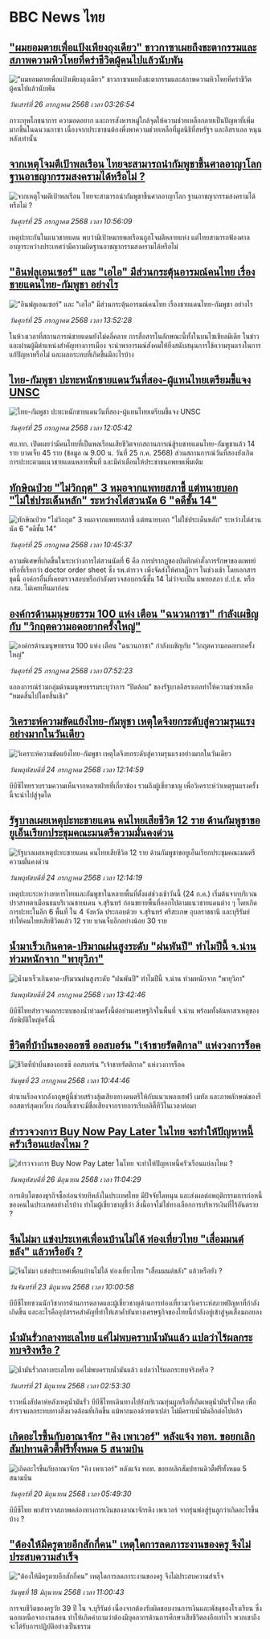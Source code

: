 # BBC News ไทย## ["ผมยอมตายเพื่อแป้งเพียงถุงเดียว" ชาวกาซาเผยถึงชะตากรรมและสภาพความหิวโหยที่คร่าชีวิตผู้คนไปแล้วนับพัน](https://www.bbc.com/thai/articles/c20p552g7nno?at_campaign=githubrss)!["ผมยอมตายเพื่อแป้งเพียงถุงเดียว" ชาวกาซาเผยถึงชะตากรรมและสภาพความหิวโหยที่คร่าชีวิตผู้คนไปแล้วนับพัน](https://ichef.bbci.co.uk/ace/ws/240/cpsprodpb/eb1b/live/666ab380-66e8-11f0-8dbd-f3d32ebd3327.jpg)_วันเสาร์ที่ 26 กรกฎาคม 2568 เวลา 03:26:54_ภาวะทุพโภชนาการ ความอดอยาก และการสังหารหมู่ใกล้จุดให้ความช่วยเหลือกลายเป็นปัญหาที่เพิ่มมากขึ้นในฉนวนกาซา เนื่องจากประชาชนต้องพึ่งพาความช่วยเหลือที่มูลนิธิที่สหรัฐฯ และอิสราเอล หนุนหลังเท่านั้น## [จากเหตุโจมตีเป้าพลเรือน ไทยจะสามารถนำกัมพูชาขึ้นศาลอาญาโลก ฐานอาชญากรรมสงครามได้หรือไม่ ?](https://www.bbc.com/thai/articles/c5ypykpnnkeo?at_campaign=githubrss)![จากเหตุโจมตีเป้าพลเรือน ไทยจะสามารถนำกัมพูชาขึ้นศาลอาญาโลก ฐานอาชญากรรมสงครามได้หรือไม่ ?](https://ichef.bbci.co.uk/ace/ws/240/cpsprodpb/919d/live/4f65e240-692c-11f0-8dbd-f3d32ebd3327.jpg)_วันศุกร์ที่ 25 กรกฎาคม 2568 เวลา 10:56:09_เหตุปะทะกันในแนวชายแดน พบว่ามีเป้าหมายพลเรือนถูกโจมตีหลายแห่ง แต่ไทยสามารถฟ้องศาลอาญาระหว่างประเทศว่ามีความผิดฐานอาชญากรรมสงครามได้หรือไม่## ["อินฟลูเอนเซอร์" และ "เอไอ" มีส่วนกระตุ้นอารมณ์คนไทย เรื่องชายแดนไทย-กัมพูชา อย่างไร](https://www.bbc.com/thai/articles/cj0m0d7gm88o?at_campaign=githubrss)!["อินฟลูเอนเซอร์" และ "เอไอ" มีส่วนกระตุ้นอารมณ์คนไทย เรื่องชายแดนไทย-กัมพูชา อย่างไร](https://ichef.bbci.co.uk/ace/ws/240/cpsprodpb/f22e/live/76f14110-695e-11f0-89ea-4d6f9851f623.jpg)_วันศุกร์ที่ 25 กรกฎาคม 2568 เวลา 13:52:28_ในห้วงเวลาที่สถานการณ์ชายแดนยังไม่คลี่คลาย การสื่อสารในลักษณะนี้ทั้งในบนโซเชียลมีเดีย ในข่าว และผ่านผู้มีตำแหน่งสำคัญทางการเมือง จะนำพาอารมณ์สังคมให้ยิ่งสนับสนุนการใช้ความรุนแรงในการแก้ปัญหาหรือไม่ และผลกระทบที่เกิดขึ้นมีอะไรบ้าง## [ไทย-กัมพูชา ปะทะหนักชายแดนวันที่สอง-ผู้แทนไทยเตรียมชี้แจง UNSC](https://www.bbc.com/thai/articles/cwyey5eqzgqo?at_campaign=githubrss)![ไทย-กัมพูชา ปะทะหนักชายแดนวันที่สอง-ผู้แทนไทยเตรียมชี้แจง UNSC](https://ichef.bbci.co.uk/ace/ws/240/cpsprodpb/5af6/live/8626e640-6903-11f0-af20-030418be2ca5.jpg)_วันศุกร์ที่ 25 กรกฎาคม 2568 เวลา 12:05:42_ศบ.ทก. เปิดเผยว่ามีคนไทยที่เป็นพลเรือนเสียชีวิตจากสถานการณ์สู้รบชายแดนไทย-กัมพูชาแล้ว 14 ราย บาดเจ็บ 45 ราย (ข้อมูล ณ 9.00 น. วันที่ 25 ก.ค. 2568) ส่วนสถานการณ์วันที่สองยังเกิดการปะทะตามแนวชายแดนหลายพื้นที่ และมีคำเตือนให้ประชาชนอพยพเพิ่มเติม## [ทักษิณป่วย "ไม่วิกฤต" 3 หมอจากแพทยสภาชี้ แต่ทนายบอก "ไม่ใช่ประเด็นหลัก" ระหว่างไต่สวนนัด 6 "คดีชั้น 14"](https://www.bbc.com/thai/articles/ckg6g3p50k3o?at_campaign=githubrss)![ทักษิณป่วย "ไม่วิกฤต" 3 หมอจากแพทยสภาชี้ แต่ทนายบอก "ไม่ใช่ประเด็นหลัก" ระหว่างไต่สวนนัด 6 "คดีชั้น 14"](https://ichef.bbci.co.uk/ace/ws/240/cpsprodpb/0343/live/030da2d0-6890-11f0-a6ac-171f39ed6429.jpg)_วันศุกร์ที่ 25 กรกฎาคม 2568 เวลา 10:45:37_ความพิเศษที่เกิดขึ้นในระหว่างการไต่สวนนัดที่ 6 คือ การปรากฏของบันทึกคำสั่งการรักษาของแพทย์ หรือที่เรียกว่า doctor order sheet ซึ่ง รพ.ตำรวจ เพิ่งจัดส่งให้ศาลฎีกาฯ ในช่วงเช้า โดยเอกสารชุดนี้ องค์กรอื่นที่เคยตรวจสอบหรือกำลังตรวจสอบกรณีชั้น 14 ไม่ว่าจะเป็น แพทยสภา ป.ป.ช. หรือ กสม. ไม่เคยเห็นมาก่อน## [องค์กรด้านมนุษยธรรม 100 แห่ง เตือน "ฉนวนกาซา" กำลังเผชิญกับ "วิกฤตความอดอยากครั้งใหญ่"](https://www.bbc.com/thai/articles/c79q22qdpddo?at_campaign=githubrss)![องค์กรด้านมนุษยธรรม 100 แห่ง เตือน "ฉนวนกาซา" กำลังเผชิญกับ "วิกฤตความอดอยากครั้งใหญ่"](https://ichef.bbci.co.uk/ace/ws/240/cpsprodpb/79ed/live/87654ca0-67e5-11f0-af20-030418be2ca5.jpg)_วันศุกร์ที่ 25 กรกฎาคม 2568 เวลา 07:52:23_แถลงการณ์ร่วมกลุ่มด้านมนุษยธรรมระบุว่าการ “ปิดล้อม” ของรัฐบาลอิสราเอลทำให้ความช่วยเหลือ “หมดสิ้นไปโดยสิ้นเชิง”## [วิเคราะห์ความขัดแย้งไทย-กัมพูชา เหตุใดจึงยกระดับสู่ความรุนแรงอย่างมากในวันเดียว](https://www.bbc.com/thai/articles/c2ezek0p10jo?at_campaign=githubrss)![วิเคราะห์ความขัดแย้งไทย-กัมพูชา เหตุใดจึงยกระดับสู่ความรุนแรงอย่างมากในวันเดียว](https://ichef.bbci.co.uk/ace/ws/240/cpsprodpb/1ec1/live/ad7b6130-6872-11f0-89ea-4d6f9851f623.jpg)_วันพฤหัสบดีที่ 24 กรกฎาคม 2568 เวลา 12:14:59_บีบีซีไทยรวบรวมความเห็นจากหลายฝ่ายที่เกี่ยวข้อง รวมถึงผู้เชี่ยวชาญ เพื่อวิเคราะห์ว่าเหตุรุนแรงครั้งนี้จะนำไปสู่จุดใด## [รัฐบาลเผยเหตุปะทะชายแดน คนไทยเสียชีวิต 12 ราย ด้านกัมพูชาขอยูเอ็นเรียกประชุมคณะมนตรีความมั่นคงด่วน](https://www.bbc.com/thai/articles/c3r9g55n9ldo?at_campaign=githubrss)![รัฐบาลเผยเหตุปะทะชายแดน คนไทยเสียชีวิต 12 ราย ด้านกัมพูชาขอยูเอ็นเรียกประชุมคณะมนตรีความมั่นคงด่วน](https://ichef.bbci.co.uk/ace/ws/240/cpsprodpb/c7a8/live/f151fe30-686a-11f0-af20-030418be2ca5.jpg)_วันพฤหัสบดีที่ 24 กรกฎาคม 2568 เวลา 12:14:19_เหตุปะทะระหว่างทหารไทยและกัมพูชาในหลายพื้นที่ตั้งแต่ช่วงเช้าวันนี้ (24 ก.ค.) เริ่มต้นจากบริเวณปราสาทตาเมือนธมบริเวณชายแดน จ.สุรินทร์ ก่อนขยายพื้นที่ออกไปตามแนวชายแดนต่าง ๆ โดยเกิดการปะทะในอีก 6 พื้นที่ ใน 4 จังหวัด ประกอบด้วย จ.สุรินทร์ ศรีสะเกษ อุบลราชธานี และบุรีรัมย์ ทำให้คนไทยเสียชีวิตแล้ว 12 ราย บาดเจ็บอีกอย่างน้อย 30 ราย## [น้ำมาเร็วเกินคาด-ปริมาณฝนสูงระดับ "ฝนพันปี" ทำไมปีนี้ จ.น่าน ท่วมหนักจาก "พายุวิภา"](https://www.bbc.com/thai/articles/c3ene8x44yno?at_campaign=githubrss)![น้ำมาเร็วเกินคาด-ปริมาณฝนสูงระดับ "ฝนพันปี" ทำไมปีนี้ จ.น่าน ท่วมหนักจาก "พายุวิภา"](https://ichef.bbci.co.uk/ace/ws/240/cpsprodpb/6acf/live/6eba5ce0-68b2-11f0-af20-030418be2ca5.jpg)_วันพฤหัสบดีที่ 24 กรกฎาคม 2568 เวลา 13:42:46_บีบีซีไทยสำรวจผลกระทบของน้ำท่วมครั้งนี้ต่อย่านเศรษฐกิจในพื้นที่ จ.น่าน พร้อมทั้งค้นหาสาเหตุของภัยพิบัติใหญ่ครั้งนี้## [ชีวิตที่บ้าบิ่นของออซซี ออสบอร์น "เจ้าชายรัตติกาล" แห่งวงการร็อค](https://www.bbc.com/thai/articles/cr5vgvv2vr4o?at_campaign=githubrss)![ชีวิตที่บ้าบิ่นของออซซี ออสบอร์น "เจ้าชายรัตติกาล" แห่งวงการร็อค](https://ichef.bbci.co.uk/ace/ws/240/cpsprodpb/963c/live/0a11b870-6730-11f0-af20-030418be2ca5.jpg)_วันพุธที่ 23 กรกฎาคม 2568 เวลา 10:44:46_ตำนานร็อคจากอังกฤษผู้นี้ช่วยสร้างสุ้มเสียงทางดนตรีให้กับแนวเพลงเฮฟวี เมทัล และภาพลักษณ์ของร็อกสตาร์สุดเหวี่ยง ก่อนที่เขาจะมีชื่อเสียงจากรายการเรียลลิตี้ทีวีในเวลาต่อมา## [สำรวจวงการ Buy Now Pay Later ในไทย จะทำให้ปัญหาหนี้ครัวเรือนแย่ลงไหม ?](https://www.bbc.com/thai/articles/c80pymvnk31o?at_campaign=githubrss)![สำรวจวงการ Buy Now Pay Later ในไทย จะทำให้ปัญหาหนี้ครัวเรือนแย่ลงไหม ?](https://ichef.bbci.co.uk/ace/ws/240/cpsprodpb/2b99/live/35fb4060-525d-11f0-8485-7bd50fa63665.jpg)_วันพฤหัสบดีที่ 26 มิถุนายน 2568 เวลา 11:04:29_การเติบโตของธุรกิจซื้อก่อนจ่ายทีหลังในประเทศไทย มีปัจจัยใดหนุน และส่งผลต่อพฤติกรรมการก่อหนี้ของคนในประเทศอย่างไรบ้าง ทำไมผู้เชี่ยวชาญชี้ว่า สิ่งนี้อาจไม่ใช่ทางเลือกการบริหารเงินที่ไร้อันตราย ?## [จีนไม่มา แข่งประเทศเพื่อนบ้านไม่ได้ ท่องเที่ยวไทย "เสื่อมมนต์ขลัง" แล้วหรือยัง ?](https://www.bbc.com/thai/articles/c1wpqp4jy3xo?at_campaign=githubrss)![จีนไม่มา แข่งประเทศเพื่อนบ้านไม่ได้ ท่องเที่ยวไทย "เสื่อมมนต์ขลัง" แล้วหรือยัง ?](https://ichef.bbci.co.uk/ace/ws/240/cpsprodpb/ae1f/live/06639d20-4f8d-11f0-86d5-3b52b53af158.jpg)_วันจันทร์ที่ 23 มิถุนายน 2568 เวลา 10:00:58_บีบีซีไทยชวนนักวิชาการด้านการตลาดและผู้เชี่ยวชาญด้านการท่องเที่ยวมาวิเคราะห์สภาพปัญหาที่กำลังเกิดขึ้น และอะไรคืออุปสรรคสำคัญที่ทำให้เสาค้ำยันทางเศรษฐกิจของไทยนี้กำลังอยู่เข้าสู่จุดเสื่อมถอยลง## [น้ำมันรั่วกลางทะเลไทย แค่ไม่พบคราบน้ำมันแล้ว แปลว่าไร้ผลกระทบจริงหรือ ?](https://www.bbc.com/thai/articles/cgq782v15k8o?at_campaign=githubrss)![น้ำมันรั่วกลางทะเลไทย แค่ไม่พบคราบน้ำมันแล้ว แปลว่าไร้ผลกระทบจริงหรือ ?](https://ichef.bbci.co.uk/ace/ws/240/cpsprodpb/574d/live/f090a920-4c12-11f0-86d5-3b52b53af158.jpg)_วันเสาร์ที่ 21 มิถุนายน 2568 เวลา 02:53:30_ราวหนึ่งสัปดาห์หลังเหตุน้ำมันรั่ว บีบีซีไทยเดินทางไปยังบริเวณทุ่นผูกเรือที่เกิดเหตุน้ำมันรั่วไหล เพื่อสำรวจผลกระทบทางสิ่งแวดล้อมที่เกิดขึ้น แม้หากมองด้วยตาเปล่า ไม่มีคราบน้ำมันอีกต่อไปแล้ว## [เกิดอะไรขึ้นกับอาณาจักร "คิง เพาเวอร์" หลังแจ้ง ทอท. ขอยกเลิกสัมปทานดิวตี้ฟรีทั้งหมด 5 สนามบิน](https://www.bbc.com/thai/articles/crk6d8l5py5o?at_campaign=githubrss)![เกิดอะไรขึ้นกับอาณาจักร "คิง เพาเวอร์" หลังแจ้ง ทอท. ขอยกเลิกสัมปทานดิวตี้ฟรีทั้งหมด 5 สนามบิน](https://ichef.bbci.co.uk/ace/ws/240/cpsprodpb/f74c/live/5e5dbcc0-4d96-11f0-9aef-bb27ccc1a3f8.jpg)_วันศุกร์ที่ 20 มิถุนายน 2568 เวลา 05:49:30_บีบีซีไทย พาสำรวจสภาพคล่องทางการเงินของอาณาจักรคิง เพาเวอร์ จากรุ่นพ่อสู่รุ่นลูกว่าเกิดอะไรขึ้นบ้าง ?## ["ต้องให้มีครูตายอีกสักกี่คน" เหตุใดการลดภาระงานของครู จึงไม่ประสบความสำเร็จ](https://www.bbc.com/thai/articles/c07dnn5lemyo?at_campaign=githubrss)!["ต้องให้มีครูตายอีกสักกี่คน" เหตุใดการลดภาระงานของครู จึงไม่ประสบความสำเร็จ](https://ichef.bbci.co.uk/ace/ws/240/cpsprodpb/ce69/live/2f0f99c0-4c33-11f0-86d5-3b52b53af158.jpg)_วันพุธที่ 18 มิถุนายน 2568 เวลา 11:00:43_การจบชีวิตของครูวัย 39 ปี ใน จ.บุรีรัมย์ เนื่องจากต้องรับผิดชอบงานการเงินและพัสดุของโรงเรียน ซึ่งนอกเหนือจากงานสอน ทำให้เกิดคำถามว่าต้องมีบุคลากรด้านการศึกษาเสียชีวิตลงอีกเท่าไร พวกเขาถึงจะได้รับการปฏิบัติอย่างเป็นธรรม